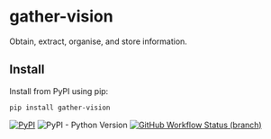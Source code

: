 # gather-vision

Obtain, extract, organise, and store information.

## Install

Install from PyPI using pip:

```bash
pip install gather-vision
```

[![PyPI](https://img.shields.io/pypi/v/gather-vision)](https://pypi.org/project/gather-vision/)
![PyPI - Python Version](https://img.shields.io/pypi/pyversions/gather-vision)
[![GitHub Workflow Status (branch)](https://img.shields.io/github/actions/workflow/status/anotherbyte-net/gather-vision/test-package.yml?branch=main)](https://github.com/anotherbyte-net/gather-vision/actions)

